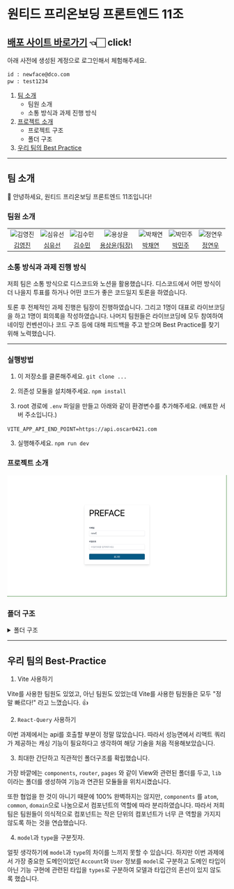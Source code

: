 # 원티드 프리온보딩 프론트엔드 11조

## [배포 사이트 바로가기](https://inspiring-peony-b78e2c.netlify.app/) 👈🏻 click!

아래 사전에 생성된 계정으로 로그인해서 체험해주세요.

```
id : newface@dco.com
pw : test1234
```

1. [팀 소개](#팀-소개)
   - 팀원 소개
   - 소통 방식과 과제 진행 방식
2. [프로젝트 소개](#프로젝트-소개)
   - 프로젝트 구조
   - 폴더 구조
3. [우리 팀의 Best Practice](#우리-팀의-best-practice)

---

## 팀 소개

👋 안녕하세요, 원티드 프리온보딩 프론트엔드 11조입니다!

### 팀원 소개

<table>
  <tr>
    <td align="center">
      <img src="https://avatars.githubusercontent.com/u/97172050?v=4" width="100px;" alt="김영진"/>
    </td>
    <td align="center">
      <img src="https://avatars.githubusercontent.com/u/111304551?v=4" width="100px;" alt="심유선"/>
    </td>
    <td align="center">
      <img src="https://avatars.githubusercontent.com/u/34249911?v=4" width="100px;" alt="김수민"/>
    </td>
    <td align="center">
      <img src="https://avatars.githubusercontent.com/u/64957267?v=4" width="100px;" alt="용상윤"/>
    </td>
    <td align="center">
      <img src="https://avatars.githubusercontent.com/u/80934175?v=4" width="100px;" alt="박채연"/>
    </td>
    <td align="center">
      <img src="https://avatars.githubusercontent.com/u/61973070?v=4" width="100px;" alt="박민주"/>
    </td>
    <td align="center">
      <img src="https://avatars.githubusercontent.com/u/104333720?v=4" width="100px;" alt="정연우"/>
    </td>
  </tr>
  <tr>    
    <td align="center">
      <a href="https://github.com/devyouth94">
        <div>김영진</div>
      </a>
    </td>
    <td align="center">
      <a href="https://github.com/SimYuseon">
        <div>심유선</div>
      </a>
    </td>
    <td align="center">
      <a href="https://github.com/hemudi">
        <div>김수민</div>
      </a>
    </td>
    <td align="center">
      <a href="https://github.com/ryong9rrr">
        <div>용상윤(팀장)</div>
      </a>
    </td>
    <td align="center">
      <a href="https://github.com/chaechae66">
        <div>박채연</div>
      </a>
    </td>
    <td align="center">
      <a href="https://github.com/6mn12j">
        <div>박민주</div>
      </a>
    </td>
    <td align="center">
      <a href="https://github.com/0SCAR0421">
        <div>정연우</div>
      </a>
    </td>
  </tr>
</table>

### 소통 방식과 과제 진행 방식

저희 팀은 소통 방식으로 디스코드와 노션을 활용했습니다. 디스코드에서 어떤 방식이 더 나을지 투표를 하거나 어떤 코드가 좋은 코드일지 토론을 하였습니다.

토론 후 전체적인 과제 진행은 팀장이 진행하였습니다. 그리고 1명이 대표로 라이브코딩을 하고 1명이 회의록을 작성하였습니다. 나머지 팀원들은 라이브코딩에 모두 참여하여 네이밍 컨벤션이나 코드 구조 등에 대해 피드백을 주고 받으며 Best Practice를 찾기 위해 노력했습니다.

---

### 실행방법

1. 이 저장소를 클론해주세요. `git clone ...`

2. 의존성 모듈을 설치해주세요. `npm install`

3. root 경로에 `.env` 파일을 만들고 아래와 같이 환경변수를 추가해주세요. (배포한 서버 주소입니다.)

`VITE_APP_API_END_POINT=https://api.oscar0421.com`

3. 실행해주세요. `npm run dev`

### 프로젝트 소개

<img src="./public/demo.gif" />

### 폴더 구조

<details>
<summary>폴더 구조</summary>
<div markdown="1">

```
src
 ┣ components
 ┃ ┣ atom // Button, Loading과 같이 가장 단위가 작은 컴포넌트입니다.
            어떤 컴포넌트에 의존되지 않고 어디서나 사용될 수 있는 컴포넌트들의 집합입니다.
 ┃ ┣ common // Layout, Sidebar, Modal 과 같이 atom보다는 큰 단위로,
              어디서나 사용될 수 있는 컴포넌트들의 집합입니다.
 ┃ ┗ domain // Account, Auth 처럼, 특정 기능들에 연관되어있는 컴포넌트들의 집합입니다.
 ┣ lib // api, data, hooks, utils, model, types등 전반적으로 프로젝트 전체를 위해 필요한 모듈을 관리합니다.
 ┣ pages // Page 단위의 컴포넌트입니다.
 ┣ router // 라우팅에 관한 모듈입니다.
 ┣ styles // 스타일에 관한 모듈입니다.
 ┣ App.tsx
 ┣ main.tsx
```

</div>
</details>

---

## 우리 팀의 Best-Practice

1. Vite 사용하기

Vite를 사용한 팀원도 있었고, 아닌 팀원도 있었는데 Vite를 사용한 팀원들은 모두 "정말 빠르다!" 라고 느꼈습니다. 👍

2. `React-Query` 사용하기

이번 과제에서는 api를 호출할 부분이 정말 많았습니다. 따라서 성능면에서 리액트 쿼리가 제공하는 캐싱 기능이 필요하다고 생각하여 해당 기술을 처음 적용해보았습니다.

3. 최대한 간단하고 직관적인 폴더구조를 확립했습니다.

가장 바깥에는 `components`, `router`, `pages` 와 같이 View와 관련된 폴더를 두고, `lib`이라는 폴더를 생성하여 기능과 연관된 모듈들을 위치시켰습니다.

또한 협업을 한 것이 아니기 때문에 100% 완벽하지는 않지만, `components` 를 `atom`, `common`, `domain`으로 나눔으로서 컴포넌트의 역할에 따라 분리하였습니다. 따라서 저희 팀은 팀원들이 의식적으로 컴포넌트는 작은 단위의 컴포넌트가 너무 큰 역할을 가지지 않도록 하는 것을 연습했습니다.

4. `model`과 `type`을 구분짓자.

얼핏 생각하기에 `model`과 `type`의 차이를 느끼지 못할 수 있습니다. 하지만 이번 과제에서 가장 중요한 도메인이었던 `Account`와 `User` 정보를 `model`로 구분하고 도메인 타입이 아닌 기능 구현에 관련된 타입을 `types`로 구분하여 모델과 타입간의 혼선이 있지 않도록 했습니다.
